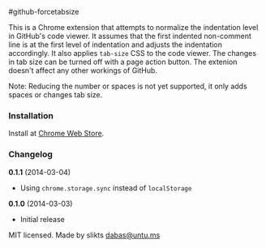 #github-forcetabsize

This is a Chrome extension that attempts to normalize the indentation level 
in GitHub's code viewer. It assumes that the first indented non-comment line 
is at the first level of indentation and adjusts the indentation accordingly. 
It also applies `tab-size` CSS to the code viewer. The changes in tab size 
can be turned off with a page action button. The extenion doesn't affect 
any other workings of GitHub.

Note: Reducing the number or spaces is not yet supported, it only adds spaces
or changes tab size.

### Installation

Install at [Chrome Web Store](https://chrome.google.com/webstore/detail/github-forcetabsize/djgjbkiceplcmddchilbonmgmfdjbafc).

### Changelog

**0.1.1** (2014-03-04)

 * Using `chrome.storage.sync` instead of `localStorage`

**0.1.0** (2014-03-03)

 * Initial release

MIT licensed. Made by slikts <dabas@untu.ms>
